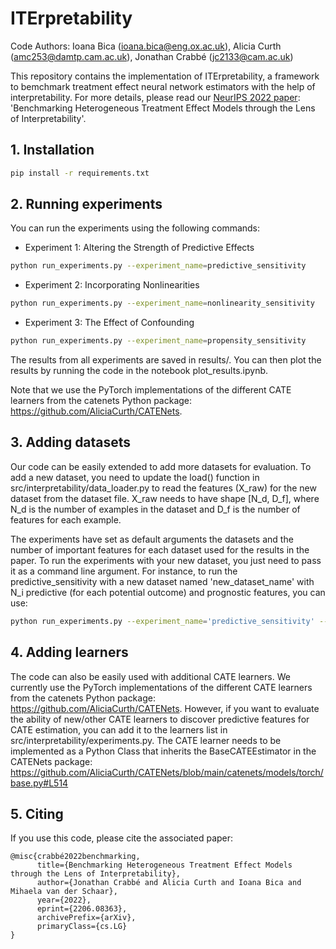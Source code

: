 # ITErpretability
Code Authors: Ioana Bica (ioana.bica@eng.ox.ac.uk),  Alicia Curth (amc253@damtp.cam.ac.uk), Jonathan Crabbé (jc2133@cam.ac.uk)

This repository contains the implementation of ITErpretability, a framework to bemchmark treatment effect neural network estimators with the help of interpretability. For more details, please read our [NeurIPS 2022 paper](https://arxiv.org/abs/2206.08363): 'Benchmarking Heterogeneous Treatment Effect Models through the Lens of Interpretability'.


## 1. Installation

```bash
pip install -r requirements.txt
```

## 2. Running experiments 

You can run the experiments using the following commands: 

- Experiment 1: Altering the Strength of Predictive Effects

```bash
python run_experiments.py --experiment_name=predictive_sensitivity
```

- Experiment 2: Incorporating Nonlinearities

```bash
python run_experiments.py --experiment_name=nonlinearity_sensitivity
```

- Experiment 3: The Effect of Confounding

```bash
python run_experiments.py --experiment_name=propensity_sensitivity
```

The results from all experiments are saved in results/. You can then plot the results by running the code in the notebook plot_results.ipynb. 

Note that we use the PyTorch implementations of the different CATE learners from the catenets Python package: https://github.com/AliciaCurth/CATENets.

## 3. Adding datasets 

Our code can be easily extended to add more datasets for evaluation. To add a new dataset, you need to update the 
load() function in src/interpretability/data_loader.py to read the features (X_raw) for the new dataset from the 
dataset file. X_raw needs to have shape [N_d, D_f], where N_d is the number of examples in the dataset and D_f is the 
number of features for each example. 

The experiments have set as default arguments the datasets and the number of important features for each dataset used 
for the results in the paper. To run the experiments with your new dataset, you just need to pass it as a command line 
argument. For instance, to run the predictive_sensitivity with a new dataset named 'new_dataset_name' with N_i predictive 
(for each potential outcome) and prognostic features, you can use: 

```bash
python run_experiments.py --experiment_name='predictive_sensitivity' --dataset_name='new_dataset_name' --num_important_features_list='N_I'
```

## 4. Adding learners 
The code can also be easily used with additional CATE learners. We currently use the PyTorch implementations of the different CATE learners from the 
catenets Python package: https://github.com/AliciaCurth/CATENets. However, if you want to evaluate the ability of new/other CATE learners
to discover predictive features for CATE estimation, you can add it to the learners list in src/interpretability/experiments.py. 
The CATE learner needs to be implemented as a Python Class that inherits the BaseCATEEstimator in the CATENets package: https://github.com/AliciaCurth/CATENets/blob/main/catenets/models/torch/base.py#L514

## 5. Citing

If you use this code, please cite the associated paper:

```
@misc{crabbé2022benchmarking,
      title={Benchmarking Heterogeneous Treatment Effect Models through the Lens of Interpretability}, 
      author={Jonathan Crabbé and Alicia Curth and Ioana Bica and Mihaela van der Schaar},
      year={2022},
      eprint={2206.08363},
      archivePrefix={arXiv},
      primaryClass={cs.LG}
}
```
